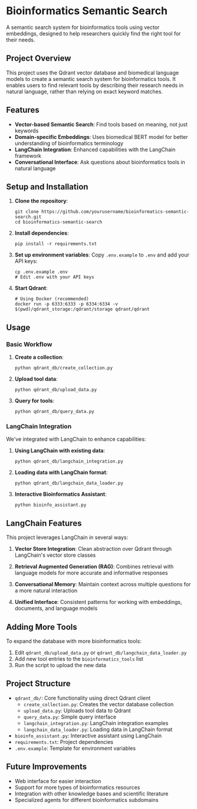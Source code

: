 # Bioinformatics Semantic Search

A semantic search system for bioinformatics tools using vector embeddings, designed to help researchers quickly find the right tool for their needs.

## Project Overview

This project uses the Qdrant vector database and biomedical language models to create a semantic search system for bioinformatics tools. It enables users to find relevant tools by describing their research needs in natural language, rather than relying on exact keyword matches.

## Features

- **Vector-based Semantic Search**: Find tools based on meaning, not just keywords
- **Domain-specific Embeddings**: Uses biomedical BERT model for better understanding of bioinformatics terminology
- **LangChain Integration**: Enhanced capabilities with the LangChain framework
- **Conversational Interface**: Ask questions about bioinformatics tools in natural language

## Setup and Installation

1. **Clone the repository**:
   ```
   git clone https://github.com/yourusername/bioinformatics-semantic-search.git
   cd bioinformatics-semantic-search
   ```

2. **Install dependencies**:
   ```
   pip install -r requirements.txt
   ```

3. **Set up environment variables**:
   Copy `.env.example` to `.env` and add your API keys:
   ```
   cp .env.example .env
   # Edit .env with your API keys
   ```

4. **Start Qdrant**:
   ```
   # Using Docker (recommended)
   docker run -p 6333:6333 -p 6334:6334 -v $(pwd)/qdrant_storage:/qdrant/storage qdrant/qdrant
   ```

## Usage

### Basic Workflow

1. **Create a collection**:
   ```
   python qdrant_db/create_collection.py
   ```

2. **Upload tool data**:
   ```
   python qdrant_db/upload_data.py
   ```

3. **Query for tools**:
   ```
   python qdrant_db/query_data.py
   ```

### LangChain Integration

We've integrated with LangChain to enhance capabilities:

1. **Using LangChain with existing data**:
   ```
   python qdrant_db/langchain_integration.py
   ```

2. **Loading data with LangChain format**:
   ```
   python qdrant_db/langchain_data_loader.py
   ```

3. **Interactive Bioinformatics Assistant**:
   ```
   python bioinfo_assistant.py
   ```

## LangChain Features

This project leverages LangChain in several ways:

1. **Vector Store Integration**: Clean abstraction over Qdrant through LangChain's vector store classes

2. **Retrieval Augmented Generation (RAG)**: Combines retrieval with language models for more accurate and informative responses

3. **Conversational Memory**: Maintain context across multiple questions for a more natural interaction

4. **Unified Interface**: Consistent patterns for working with embeddings, documents, and language models

## Adding More Tools

To expand the database with more bioinformatics tools:

1. Edit `qdrant_db/upload_data.py` or `qdrant_db/langchain_data_loader.py`
2. Add new tool entries to the `bioinformatics_tools` list
3. Run the script to upload the new data

## Project Structure

- `qdrant_db/`: Core functionality using direct Qdrant client
  - `create_collection.py`: Creates the vector database collection
  - `upload_data.py`: Uploads tool data to Qdrant
  - `query_data.py`: Simple query interface
  - `langchain_integration.py`: LangChain integration examples
  - `langchain_data_loader.py`: Loading data in LangChain format
- `bioinfo_assistant.py`: Interactive assistant using LangChain
- `requirements.txt`: Project dependencies
- `.env.example`: Template for environment variables

## Future Improvements

- Web interface for easier interaction
- Support for more types of bioinformatics resources
- Integration with other knowledge bases and scientific literature
- Specialized agents for different bioinformatics subdomains
